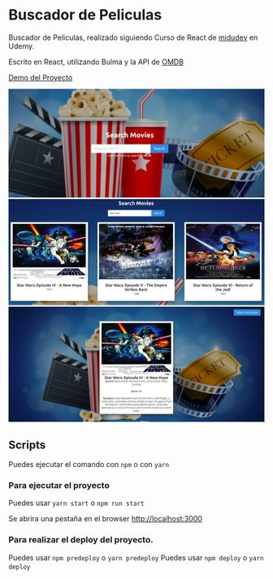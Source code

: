 # Buscador de Peliculas 

Buscador de Peliculas, realizado siguiendo Curso de React de [midudev](https://github.com/midudev) en Udemy.

Escrito en React, utilizando Bulma y la API de [OMDB](http://www.omdbapi.com/)

[Demo del Proyecto](https://oriananohemi.github.io/buscador-peliculas/)

<img src="./src/assets/Screenshot from 2020-09-14 17-53-53.png">
<img src="./src/assets/Screenshot from 2020-09-14 17-54-05.png">
<img src="./src/assets/Screenshot from 2020-09-14 17-54-24.png">

## Scripts

Puedes ejecutar el comando con `npm` o con `yarn`

### Para ejecutar el proyecto 

Puedes usar `yarn start` o  `npm run start`

Se abrira una pestaña en el browser [http://localhost:3000](http://localhost:3000)

### Para realizar el deploy del proyecto.

Puedes usar `npm predeploy` o `yarn predeploy`
Puedes usar `npm deploy` o `yarn deploy`
